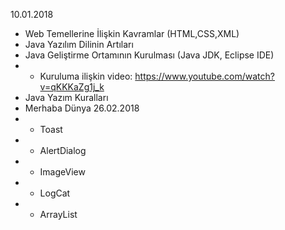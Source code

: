 10.01.2018
- Web Temellerine İlişkin Kavramlar (HTML,CSS,XML)
- Java Yazılım Dilinin Artıları
- Java Geliştirme Ortamının Kurulması (Java JDK, Eclipse IDE)
- - Kuruluma ilişkin video: https://www.youtube.com/watch?v=qKKKaZg1j_k
- Java Yazım Kuralları
- Merhaba Dünya
26.02.2018
- - Toast
- - AlertDialog
- - ImageView
- - LogCat
- - ArrayList
